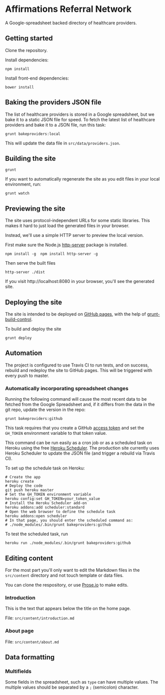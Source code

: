 # Affirmations Referral Network

A Google-spreadsheet backed directory of healthcare providers.

## Getting started

Clone the repository.

Install dependencies:

```
npm install
```

Install front-end dependencies:

```
bower install
```

## Baking the providers JSON file

The list of healthcare providers is stored in a Google spreadsheet, but we bake it to a static JSON file for speed.  To fetch the latest list of healthcare providers and bake it to a JSON file, run this task:

```
grunt bakeproviders:local
```

This will update the data file in ``src/data/providers.json``.

## Building the site

```
grunt
```

If you want to automatically regenerate the site as you edit files in your local environment, run:

```
grunt watch
```

## Previewing the site

The site uses protocol-independent URLs for some static libraries.  This makes it hard to just load the generated files in your browser.

Instead, we'll use a simple HTTP server to preview the local version.

First make sure the Node.js [http-server](https://github.com/nodeapps/http-server) package is installed.

```
npm install -g  npm install http-server -g
```

Then serve the built files

```
http-server ./dist
```

If you visit http://localhost:8080 in your browser, you'll see the generated site.

## Deploying the site

The site is intended to be deployed on [GitHub pages](https://pages.github.com/), with the help of [grunt-build-control](https://github.com/robwierzbowski/grunt-build-control).

To build and deploy the site

```
grunt deploy
``` 

## Automation

The project is configured to use Travis CI to run tests, and on success,
rebuild and redeploy the site to GitHub pages.  This will be triggered with
every push to master.

### Automatically incorporating spreadsheet changes

Running the following command will cause the most recent data to be
fetched from the Google Spreadsheet and, if it differs from the data in the
git repo, update the version in the repo:

```
grunt bakeproviders:github
```

This task requires that you create a GitHub [access token](https://help.github.com/articles/creating-an-access-token-for-command-line-use) and set the
``GH_TOKEN`` environment variable to that token value.

This command can be run easily as a cron job or as a scheduled task on Heroku
using the free [Heroku Scheduler](https://devcenter.heroku.com/articles/scheduler). The production site currently uses Heroku Scheduler to update the JSON file
(and trigger a rebuild via Travis CI).

To set up the schedule task on Heroku:

```
# Create the app
heroku create
# Deploy the code
git push heroku master
# Set the GH_TOKEN environment variable
heroku config:set GH_TOKEN=your_token_value
# Install the Heroku Scheduler add-on
heroku addons:add scheduler:standard
# Open the web browser to define the schedule task
heroku addons:open scheduler
# In that page, you should enter the scheduled command as:
# ./node_modules/.bin/grunt bakeproviders:github
```

To test the scheduled task, run

```
heroku run ./node_modules/.bin/grunt bakeproviders:github
```


## Editing content

For the most part you'll only want to edit the Markdown files in the ``src/content`` directory and not touch template or data files.

You can clone the respository, or use [Prose.io](http://prose.io/) to make edits.

### Introduction

This is the text that appears below the title on the home page.

File: ``src/content/introduction.md`` 

### About page

File: ``src/content/about.md``

## Data formatting

### Multifields

Some fields in the spreadsheet, such as ``type`` can have multiple values.  The multiple values should be separated by a ``;`` (semicolon) character.

